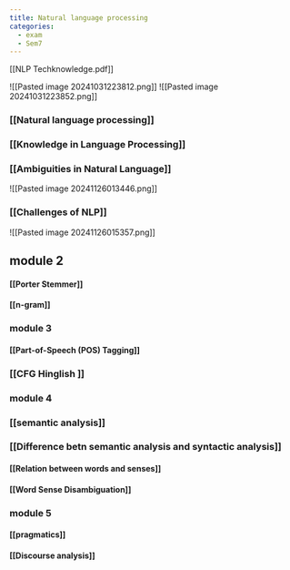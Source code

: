 ```yaml
---
title: Natural language processing
categories:
  - exam
  - Sem7
---
```

[[NLP Techknowledge.pdf]]

![[Pasted image 20241031223812.png]]
![[Pasted image 20241031223852.png]]


### [[Natural language processing]]

### [[Knowledge in Language Processing]]

### [[Ambiguities in Natural Language]]

![[Pasted image 20241126013446.png]]

### [[Challenges of NLP]]


![[Pasted image 20241126015357.png]]


## module 2

#### [[Porter Stemmer]]

#### [[n-gram]]

### module 3

#### [[Part-of-Speech (POS) Tagging]]

### [[CFG Hinglish ]]

### module 4

### [[semantic analysis]]

### [[Difference betn semantic  analysis and syntactic analysis]]

#### [[Relation between words and senses]]

#### [[Word Sense Disambiguation]]

### module 5

#### [[pragmatics]]

#### [[Discourse analysis]]